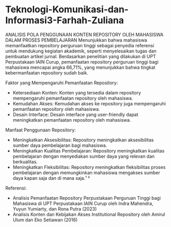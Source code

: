 # Teknologi-Komunikasi-dan-Informasi3-Farhah-Zuliana
ANALISIS POLA PENGGUNAAN KONTEN REPOSITORY OLEH MAHASISWA DALAM PROSES PEMBELAJARAN
Menunjukkan bahwa mahasiswa memanfaatkan repository perguruan tinggi sebagai penyedia referensi untuk mendukung kegiatan akademik, seperti menyelesaikan tugas dan pembuatan artikel jurnal. Berdasarkan penelitian yang dilakukan di UPT Perpustakaan IAIN Curup, pemanfaatan repository perguruan tinggi bagi mahasiswa mencapai angka 66,71%, yang menunjukkan bahwa tingkat kebermanfaatan repository sudah baik.

Faktor yang Mempengaruhi Pemanfaatan Repository:

- Ketersediaan Konten: Konten yang tersedia dalam repository mempengaruhi pemanfaatan repository oleh mahasiswa.
- Kemudahan Akses: Kemudahan akses ke repository juga mempengaruhi pemanfaatan repository oleh mahasiswa.
- Desain Interface: Desain interface yang user-friendly dapat meningkatkan pemanfaatan repository oleh mahasiswa.

Manfaat Penggunaan Repository:

- Meningkatkan Aksesibilitas: Repository meningkatkan aksesibilitas sumber daya pembelajaran bagi mahasiswa.
- Meningkatkan Kualitas Pembelajaran: Repository meningkatkan kualitas pembelajaran dengan menyediakan sumber daya yang relevan dan berkualitas.
- Meningkatkan Fleksibilitas: Repository meningkatkan fleksibilitas proses pembelajaran dengan memungkinkan mahasiswa mengakses sumber daya kapan saja dan di mana saja.¹ ²

Referensi:
- Analisis Pemanfaatan Repository Perpustakaan Perguruan Tinggi bagi Mahasiswa di UPT Perpustakaan IAIN Curup oleh Indra Mahendra, Yuyun Yumiarty, dan Rona Putra (2023)
- Analisis Konten dan Kebijakan Akses Institutional Repository oleh Amirul Ulum dan Eko Setiawan (2016)
